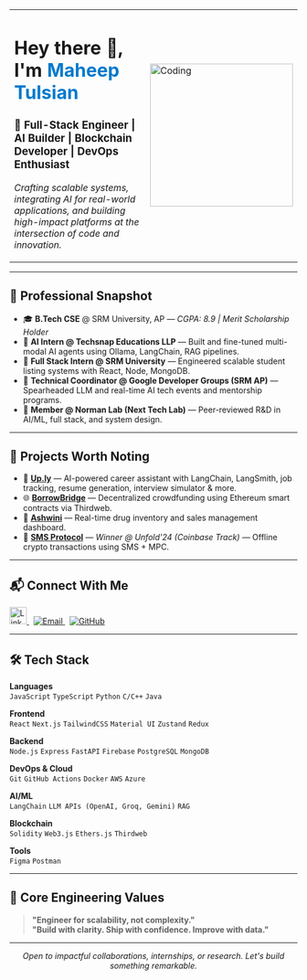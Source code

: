 <table>
  <tr>
    <td>
      <h1 align="left">Hey there 👋, I'm <span style="color:#007acc;">Maheep Tulsian</span></h1>
      <h3 align="left">🚀 Full-Stack Engineer | AI Builder | Blockchain Developer | DevOps Enthusiast</h3>
      <p align="left">
        <em>Crafting scalable systems, integrating AI for real-world applications, and building high-impact platforms at the intersection of code and innovation.</em>
      </p>
    </td>
    <td>
      <img src="https://media1.giphy.com/media/bGgsc5mWoryfgKBx1u/200w.gif?cid=6c09b952irvyz7ea1vb7mpouqp5mm69nzysbdld4op5sen1i&ep=v1_gifs_search&rid=200w.gif&ct=g" width="250" alt="Coding" />
    </td>
  </tr>
</table>

---

## 💼 Professional Snapshot

- 🎓 **B.Tech CSE** @ SRM University, AP — *CGPA: 8.9 | Merit Scholarship Holder*
- 🧠 **AI Intern @ Techsnap Educations LLP** — Built and fine-tuned multi-modal AI agents using Ollama, LangChain, RAG pipelines.
- 🔧 **Full Stack Intern @ SRM University** — Engineered scalable student listing systems with React, Node, MongoDB.
- 🤝 **Technical Coordinator @ Google Developer Groups (SRM AP)** — Spearheaded LLM and real-time AI tech events and mentorship programs.
- 🧪 **Member @ Norman Lab (Next Tech Lab)** — Peer-reviewed R&D in AI/ML, full stack, and system design.

---

## 🔨 Projects Worth Noting

- 🚀 **[Up.ly](https://github.com/MaheepTulsian/up.ly)** — AI-powered career assistant with LangChain, LangSmith, job tracking, resume generation, interview simulator & more.
- 🌐 **[BorrowBridge](https://github.com/MaheepTulsian/borrowbridge2.0)** — Decentralized crowdfunding using Ethereum smart contracts via Thirdweb.
- 💊 **[Ashwini](https://github.com/MaheepTulsian/Drug-inventory-and-supply-chain)** — Real-time drug inventory and sales management dashboard.
- 📶 **[SMS Protocol](https://devfolio.co/projects/sms-protocol-1c87)** — *Winner @ Unfold'24 (Coinbase Track)* — Offline crypto transactions using SMS + MPC.

---

## 📬 Connect With Me

<p align="left">
  <a href="https://linkedin.com/in/maheeptulsian" target="_blank">
    <img src="https://cdn.jsdelivr.net/gh/devicons/devicon/icons/linkedin/linkedin-original.svg" alt="LinkedIn" height="30" width="30"/>
  </a>
  &nbsp;
  <a href="mailto:maheep2403@gmail.com">
    <img src="https://img.shields.io/badge/Email-D14836?style=flat&logo=gmail&logoColor=white" alt="Email" />
  </a>
  &nbsp;
  <a href="https://github.com/MaheepTulsian" target="_blank">
    <img src="https://img.shields.io/badge/GitHub-181717?style=flat&logo=github&logoColor=white" alt="GitHub" />
  </a>
</p>

---

## 🛠️ Tech Stack

**Languages**  
`JavaScript` `TypeScript` `Python` `C/C++` `Java`  

**Frontend**  
`React` `Next.js` `TailwindCSS` `Material UI` `Zustand` `Redux`  

**Backend**  
`Node.js` `Express` `FastAPI` `Firebase` `PostgreSQL` `MongoDB`  

**DevOps & Cloud**  
`Git` `GitHub Actions` `Docker` `AWS` `Azure`  

**AI/ML**  
`LangChain` `LLM APIs (OpenAI, Groq, Gemini)` `RAG`  

**Blockchain**  
`Solidity` `Web3.js` `Ethers.js` `Thirdweb`  

**Tools**  
`Figma` `Postman`

---

## 🧠 Core Engineering Values

> **"Engineer for scalability, not complexity."**  
> **"Build with clarity. Ship with confidence. Improve with data."**

---

<p align="center">
  <em>Open to impactful collaborations, internships, or research. Let's build something remarkable.</em>
</p>
